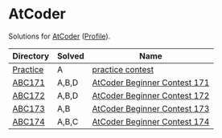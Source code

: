 <!-- SPDX-License-Identifier: X11 -->
# AtCoder

Solutions for [AtCoder](https://atcoder.jp/) ([Profile](https://atcoder.jp/users/jthvai)).

| Directory               | Solved | Name
| ---                     | ---    | ---
| [Practice](./Practice/) | A      | [practice contest](https://atcoder.jp/contests/practice)
| [ABC171](./ABC171/)     | A,B,D  | [AtCoder Beginner Contest 171](https://atcoder.jp/contests/abc171)
| [ABC172](./ABC172/)     | A,B,D  | [AtCoder Beginner Contest 172](https://atcoder.jp/contests/abc172)
| [ABC173](./ABC173/)     | A,B    | [AtCoder Beginner Contest 173](https://atcoder.jp/contests/abc173)
| [ABC174](./ABC174/)     | A,B,C  | [AtCoder Beginner Contest 174](https://atcoder.jp/contests/abc174)
